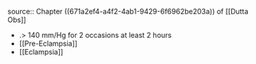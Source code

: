 source:: Chapter ((671a2ef4-a4f2-4ab1-9429-6f6962be203a)) of [[Dutta Obs]]

- .> 140 mm/Hg for 2 occasions at least 2 hours
- [[Pre-Eclampsia]]
- [[Eclampsia]]